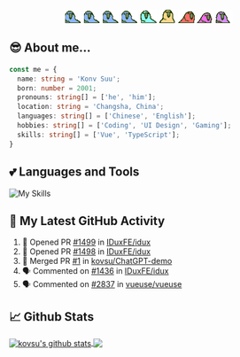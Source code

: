 <p align="center">
  <img alt="parrots" src="./parrots/wave1parrot.gif" />
  <img alt="parrots" src="./parrots/wave2parrot.gif" />
  <img alt="parrots" src="./parrots/wave3parrot.gif" />
  <img alt="parrots" src="./parrots/wave4parrot.gif" />
  <img alt="parrots" src="./parrots/wave5parrot.gif" />
  <img alt="parrots" src="./parrots/wave6parrot.gif" />
  <img alt="parrots" src="./parrots/wave7parrot.gif" />
  <img alt="parrots" src="./parrots/wave8parrot.gif" />
  <img alt="parrots" src="./parrots/wave9parrot.gif" />
</p>

## 😎 About me...

```ts
const me = {
  name: string = 'Konv Suu';
  born: number = 2001;
  pronouns: string[] = ['he', 'him'];
  location: string = 'Changsha, China';
  languages: string[] = ['Chinese', 'English'];
  hobbies: string[] = ['Coding', 'UI Design', 'Gaming'];
  skills: string[] = ['Vue', 'TypeScript'];
}

```


## 💕 Languages and Tools

![My Skills](https://skillicons.dev/icons?i=vue,ts,nodejs,vite,figma,scss,nuxt)


## 🔔 My Latest GitHub Activity

<!--START_SECTION:activity-->
1. 💪 Opened PR [#1499](https://github.com/IDuxFE/idux/pull/1499) in [IDuxFE/idux](https://github.com/IDuxFE/idux)
2. 💪 Opened PR [#1498](https://github.com/IDuxFE/idux/pull/1498) in [IDuxFE/idux](https://github.com/IDuxFE/idux)
3. 🎉 Merged PR [#1](https://github.com/kovsu/ChatGPT-demo/pull/1) in [kovsu/ChatGPT-demo](https://github.com/kovsu/ChatGPT-demo)
4. 🗣 Commented on [#1436](https://github.com/IDuxFE/idux/issues/1436) in [IDuxFE/idux](https://github.com/IDuxFE/idux)
5. 🗣 Commented on [#2837](https://github.com/vueuse/vueuse/issues/2837) in [vueuse/vueuse](https://github.com/vueuse/vueuse)
<!--END_SECTION:activity-->


## 📈 Github Stats

<a href="https://github.com/kovsu/kovsu">
  <img align="center" height="200" src="https://github-readme-stats.vercel.app/api?username=kovsu&show_icons=true&theme=tokyonight" alt="kovsu's github stats" />
</a>
<a href="https://github.com/kovsu/kovsu">
  <img align="center" height="200" src="https://github-readme-stats.vercel.app/api/top-langs/?username=kovsu&hide=css,html,scss&theme=tokyonight&langs_count=3" />
</a>
